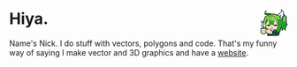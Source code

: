 # Hiya. <img align="right" height="48" src="/minacoffe.png" title="Art by @kozu_004 on Twitter">

Name's Nick. I do stuff with vectors, polygons and code. That's my funny way of saying I make vector and 3D graphics and have a [website](https://pprmint.de/en).
